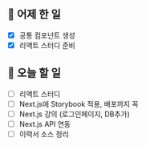 ## 🐣 어제 한 일

- [x] 공통 컴포넌트 생성
- [x] 리액트 스터디 준비

## 🐤 오늘 할 일

- [ ] 리액트 스터디
- [ ] Next.js에 Storybook 적용, 배포까지 꼭
- [ ] Next.js 강의 (로그인페이지, DB추가)
- [ ] Next.js API 연동
- [ ] 이력서 소스 정리
